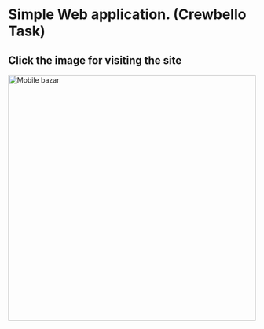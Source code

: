 # Simple Web application. (Crewbello Task)

## Click the image for visiting the site
<a href="https://crewbello-task.netlify.app" target="_blank"><img src="https://i.ibb.co/5RH0JwH/crewbello-img-task.png" width="100%" height="500px" alt="Mobile bazar"/></a>

